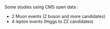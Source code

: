 Some studies using CMS open data : 
- 2 Muon events (Z boson and more candidates)
- 4 lepton events (Higgs to ZZ candidates)
